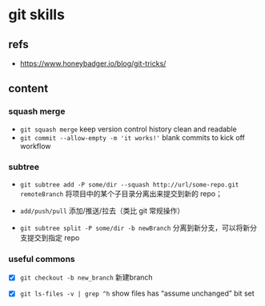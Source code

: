 # git skills

## refs

- <https://www.honeybadger.io/blog/git-tricks/>

## content

### squash merge

- `git squash merge` keep version control history clean and readable
- `git commit --allow-empty -m 'it works!'` blank commits to kick off workflow

### subtree

- `git subtree add -P some/dir --squash http://url/some-repo.git remoteBranch` 将项目中的某个子目录分离出来提交到新的 repo；

- `add/push/pull` 添加/推送/拉去（类比 git 常规操作）

- `git subtree split -P some/dir -b newBranch` 分离到新分支，可以将新分支提交到指定 repo

### useful commons

- [x] `git checkout -b new_branch` 新建branch
- [x] `git ls-files -v | grep ^h` show files has “assume unchanged” bit set

